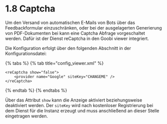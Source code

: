 # 1.8 Captcha

Um den Versand von automatischen E-Mails von Bots über das Feedbackformular einzuschränken, oder bei der ausgelagerten Generierung von PDF-Dokumenten bei kann eine Captcha Abfrage vorgeschaltet werden. Dafür ist der Dienst reCaptcha in den Goobi viewer integriert.

Die Konfiguration erfolgt über den folgenden Abschnitt in der Konfigurationsdatei:

{% tabs %}
{% tab title="config\_viewer.xml" %}
```markup
<reCaptcha show="false">
    <provider name="Google" siteKey="CHANGEME" />
</reCaptcha>
```
{% endtab %}
{% endtabs %}

Über das Attribut `show` kann die Anzeige aktiviert beziehungsweise deaktiviert werden. Der `siteKey` wird nach kostenloser Registrierung bei dem Dienst für die Instanz erzeugt und muss anschließend an dieser Stelle eingetragen werden.


